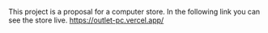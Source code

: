 This project is a proposal for a computer store. In the following link you can see the store live.
https://outlet-pc.vercel.app/
